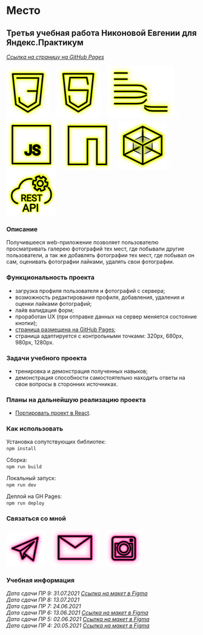 # Место

## Третья учебная работа Никоновой Евгении для Яндекс.Практикум

_[Ссылка на страницу на GitHub Pages](https://beagle-elgaeb.github.io/edu-mesto/)_

<p>
  <a href="https://developer.mozilla.org/ru/docs/Web/CSS"><img src="readme/icon-css3.svg" alt="CSS3"></a>
    <img src="readme/icon-whitespace-5px.svg"/>
  <a href="https://developer.mozilla.org/ru/docs/Glossary/HTML5"><img src="readme/icon-html5.svg" alt="HTML5"></a>
    <img src="readme/icon-whitespace-5px.svg"/>
  <a href="https://ru.bem.info/"><img src="readme/icon-bem.svg" alt="БЭМ"></a>
    <img src="readme/icon-whitespace-5px.svg"/>
  <a href="https://developer.mozilla.org/ru/docs/Web/JavaScript"><img src="readme/icon-js.svg" alt="JS"></a>
    <img src="readme/icon-whitespace-5px.svg"/>
  <a href="https://npmjs.com/"><img src="readme/icon-npm.svg" alt="NPM"></a>
    <img src="readme/icon-whitespace-5px.svg"/>
  <a href="https://webpack.js.org/"><img src="readme/icon-webpack.svg" alt="WebPack"></a>
    <img src="readme/icon-whitespace-5px.svg"/>
  <a href="https://ru.wikipedia.org/wiki/REST"><img src="readme/icon-api.svg" alt="REST API"></a>
</p>

### Описание

Получившееся web-приложение позволяет пользователю просматривать галерею фотографий тех мест, где побывали другие пользователи, а так же добавлять фотографии тех мест, где побывал он сам, оценивать фотографии лайками, удалять свои фотографии.

### Функциональность проекта

- загрузка профиля пользователя и фотографий с сервера;
- возможность редактирования профиля, добавления, удаления и оценки лайками фотографий;
- лайв валидация форм;
- проработан UX (при отправке данных на сервер меняется состояние кнопки);
- [страница размещена на GitHub Pages](https://beagle-elgaeb.github.io/edu-mesto/);
- страница адаптируется с контрольными точками: 320px, 680px, 980px, 1280px.

### Задачи учебного проекта

- тренировка и демонстрация полученных навыков;
- демонстрация способности самостоятельно находить ответы на свои вопросы в сторонних источниках.

### Планы на дальнейшую реализацию проекта

- [Портировать проект в React](https://github.com/beagle-elgaeb/edu-mesto-react).

### Как использовать

Установка сопутствующих библиотек:  
`npm install`

Сборка:  
`npm run build`

Локальный запуск:  
`npm run dev`

Деплой на GH Pages:  
`npm run deploy`

### Связаться со мной

<p>
  <a href="https://t.me/evgevgevge"><img src="readme/icon-tg.svg" alt="Telegram"></a>
    <img src="readme/icon-whitespace-5px.svg"/>
  <a href="mailto:beagle-elgaeb@ya.ru"><img src="readme/icon-mail.svg" alt="Mail"></a>
    <img src="readme/icon-whitespace-5px.svg"/>
  <a href="https://www.instagram.com/evg._.su/"><img src="readme/icon-inst.svg" alt="Instagram"></a>
</p>

### Учебная информация

_Дата сдачи ПР 9: 31.07.2021 [Ссылка на макет в Figma](https://www.figma.com/file/PSdQFRHoxXJFs2FH8IXViF/JavaScript-9-sprint)_  
_Дата сдачи ПР 8: 13.07.2021_  
_Дата сдачи ПР 7: 24.06.2021_  
_Дата сдачи ПР 6: 13.06.2021 [Ссылка на макет в Figma](https://www.figma.com/file/bjyvbKKJN2naO0ucURl2Z0/JavaScript.-Sprint-6)_  
_Дата сдачи ПР 5: 02.06.2021 [Ссылка на макет в Figma](https://www.figma.com/file/bjyvbKKJN2naO0ucURl2Z0/JavaScript.-Sprint-5)_  
_Дата сдачи ПР 4: 20.05.2021 [Ссылка на макет в Figma](https://www.figma.com/file/bjyvbKKJN2naO0ucURl2Z0/JavaScript.-Sprint-4)_
